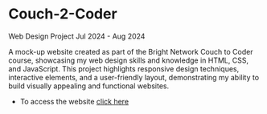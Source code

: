 # Couch-2-Coder
Web Design Project
Jul 2024 - Aug 2024

A mock-up website created as part of the Bright Network Couch to Coder course, showcasing my web design skills and knowledge in HTML, CSS, and JavaScript. This project highlights responsive design techniques, interactive elements, and a user-friendly layout, demonstrating my ability to build visually appealing and functional websites.

* To access the website [click here](https://shabazzdyer.github.io/couch_2_coder/)

